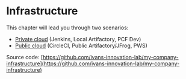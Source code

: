 # Infrastructure

This chapter will lead you through two scenarios:

* [Private cloud](/chapter3/infrastructure-as-code/private-cloud.md) \(Jenkins, Local Artifactory, PCF Dev\)
* [Public cloud](/chapter3/infrastructure-as-code/public-cloud.md) \(CircleCI, Public Artifactory/JFrog, PWS\)

Source code: [https://github.com/ivans-innovation-lab/my-company-infrastructure](https://github.com/ivans-innovation-lab/my-company-infrastructure)

